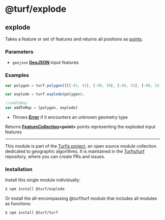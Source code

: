 # @turf/explode

<!-- Generated by documentation.js. Update this documentation by updating the source code. -->

## explode

Takes a feature or set of features and returns all positions as [points][1].

### Parameters

*   `geojson` **[GeoJSON][2]** input features

### Examples

```javascript
var polygon = turf.polygon([[[-81, 41], [-88, 36], [-84, 31], [-80, 33], [-77, 39], [-81, 41]]]);

var explode = turf.explode(polygon);

//addToMap
var addToMap = [polygon, explode]
```

*   Throws **[Error][3]** if it encounters an unknown geometry type

Returns **[FeatureCollection][4]\<point>** points representing the exploded input features

[1]: https://tools.ietf.org/html/rfc7946#section-3.1.2

[2]: https://tools.ietf.org/html/rfc7946#section-3

[3]: https://developer.mozilla.org/docs/Web/JavaScript/Reference/Global_Objects/Error

[4]: https://tools.ietf.org/html/rfc7946#section-3.3

<!-- This file is automatically generated. Please don't edit it directly. If you find an error, edit the source file of the module in question (likely index.js or index.ts), and re-run "yarn docs" from the root of the turf project. -->

---

This module is part of the [Turfjs project](https://turfjs.org/), an open source module collection dedicated to geographic algorithms. It is maintained in the [Turfjs/turf](https://github.com/Turfjs/turf) repository, where you can create PRs and issues.

### Installation

Install this single module individually:

```sh
$ npm install @turf/explode
```

Or install the all-encompassing @turf/turf module that includes all modules as functions:

```sh
$ npm install @turf/turf
```
